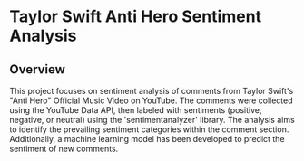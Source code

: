 # Taylor Swift Anti Hero Sentiment Analysis

## Overview
This project focuses on sentiment analysis of comments from Taylor Swift's "Anti Hero" Official Music Video on YouTube. The comments were collected using the YouTube Data API, then labeled with sentiments (positive, negative, or neutral) using the 'sentimentanalyzer' library. The analysis aims to identify the prevailing sentiment categories within the comment section. Additionally, a machine learning model has been developed to predict the sentiment of new comments.
